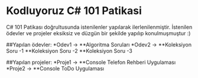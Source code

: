 # Kodluyoruz C# 101 Patikasi

C# 101 Patikası doğrultusunda istenilenler yapılarak ilerlenilenmiştir.
İstenilen ödevler ve projeler eksiksiz ve düzgün bir şekilde yapılıp konulmuşmuştur :)

##Yapılan ödevler:
*Odev1 -> **Algoritma Soruları
*Odev2 -> **Koleksiyon Soru -1
         **Koleksiyon Soru -2
         **Koleksiyon Soru -3
         
##Yapılan projeler:
*Proje1 -> **Console Telefon Rehberi Uygulaması
*Proje2 -> **Console ToDo Uygulaması
